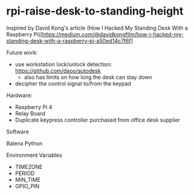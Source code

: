 # rpi-raise-desk-to-standing-height


Inspired by David Kong's article (How I Hacked My Standing Desk With a Raspberry Pi)[https://medium.com/@davidkongfilm/how-i-hacked-my-standing-desk-with-a-raspberry-pi-a50ed14c7f6f]

Future work: 
- use workstation lock/unlock detection: https://github.com/daoo/autodesk
    - also has limits on how long the desk can stay down
- decipher the control signal to/from the keypad

Hardware:

- Raspberry Pi 4
- Relay Board
- Duplicate keypress controller purchased from office desk supplier

Software

Balena
Python

Environment Variables
- TIMEZONE
- PERIOD
- MIN_TIME
- GPIO_PIN